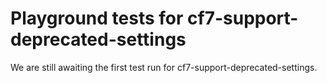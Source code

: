 # Playground tests for cf7-support-deprecated-settings
We are still awaiting the first test run for cf7-support-deprecated-settings.
